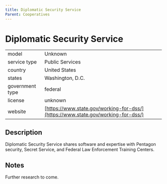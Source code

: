 ```yaml
---
title: Diplomatic Security Service
Parent: Cooperatives
---
```


# Diplomatic Security Service

|                   |                                          |
|:------------------|:-----------------------------------------|
| model             | Unknown
| service type      | Public Services
| country           | United States
| states            | Washington, D.C.
| government type   | federal
| license           | unknown
| website           | [https://www.state.gov/working-for-dss/](https://www.state.gov/working-for-dss/)

## Description
Diplomatic Security Service shares software and expertise with Pentagon security, Secret Service, and Federal Law Enforcement Training Centers.

## Notes
Further research to come.
